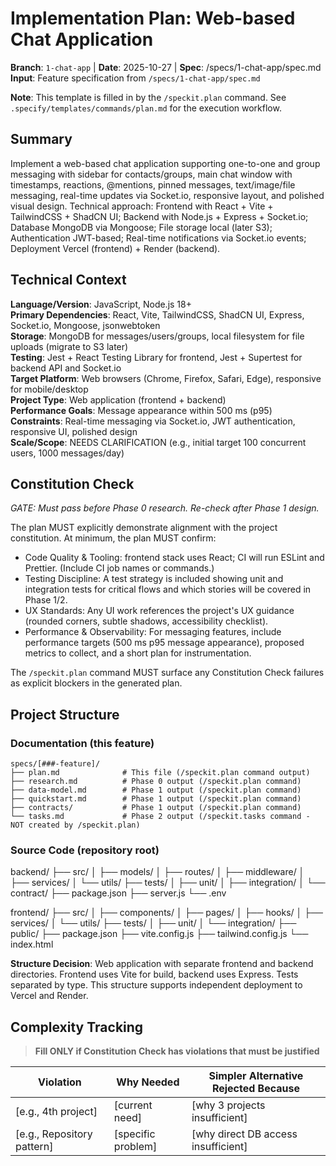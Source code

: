 # Implementation Plan: Web-based Chat Application

**Branch**: `1-chat-app` | **Date**: 2025-10-27 | **Spec**: /specs/1-chat-app/spec.md
**Input**: Feature specification from `/specs/1-chat-app/spec.md`

**Note**: This template is filled in by the `/speckit.plan` command. See `.specify/templates/commands/plan.md` for the execution workflow.

## Summary

Implement a web-based chat application supporting one-to-one and group messaging with sidebar for contacts/groups, main chat window with timestamps, reactions, @mentions, pinned messages, text/image/file messaging, real-time updates via Socket.io, responsive layout, and polished visual design. Technical approach: Frontend with React + Vite + TailwindCSS + ShadCN UI; Backend with Node.js + Express + Socket.io; Database MongoDB via Mongoose; File storage local (later S3); Authentication JWT-based; Real-time notifications via Socket.io events; Deployment Vercel (frontend) + Render (backend).

## Technical Context

**Language/Version**: JavaScript, Node.js 18+  
**Primary Dependencies**: React, Vite, TailwindCSS, ShadCN UI, Express, Socket.io, Mongoose, jsonwebtoken  
**Storage**: MongoDB for messages/users/groups, local filesystem for file uploads (migrate to S3 later)  
**Testing**: Jest + React Testing Library for frontend, Jest + Supertest for backend API and Socket.io  
**Target Platform**: Web browsers (Chrome, Firefox, Safari, Edge), responsive for mobile/desktop  
**Project Type**: Web application (frontend + backend)  
**Performance Goals**: Message appearance within 500 ms (p95)  
**Constraints**: Real-time messaging via Socket.io, JWT authentication, responsive UI, polished design  
**Scale/Scope**: NEEDS CLARIFICATION (e.g., initial target 100 concurrent users, 1000 messages/day)

## Constitution Check

_GATE: Must pass before Phase 0 research. Re-check after Phase 1 design._

The plan MUST explicitly demonstrate alignment with the project constitution. At minimum, the plan MUST confirm:

- Code Quality & Tooling: frontend stack uses React; CI will run ESLint and Prettier. (Include CI job names or commands.)
- Testing Discipline: A test strategy is included showing unit and integration tests for critical flows and which stories will be covered in Phase 1/2.
- UX Standards: Any UI work references the project's UX guidance (rounded corners, subtle shadows, accessibility checklist).
- Performance & Observability: For messaging features, include performance targets (500 ms p95 message appearance), proposed metrics to collect, and a short plan for instrumentation.

The `/speckit.plan` command MUST surface any Constitution Check failures as explicit blockers in the generated plan.

## Project Structure

### Documentation (this feature)

```text
specs/[###-feature]/
├── plan.md              # This file (/speckit.plan command output)
├── research.md          # Phase 0 output (/speckit.plan command)
├── data-model.md        # Phase 1 output (/speckit.plan command)
├── quickstart.md        # Phase 1 output (/speckit.plan command)
├── contracts/           # Phase 1 output (/speckit.plan command)
└── tasks.md             # Phase 2 output (/speckit.tasks command - NOT created by /speckit.plan)
```

### Source Code (repository root)

backend/
├── src/
│ ├── models/
│ ├── routes/
│ ├── middleware/
│ ├── services/
│ └── utils/
├── tests/
│ ├── unit/
│ ├── integration/
│ └── contract/
├── package.json
├── server.js
└── .env

frontend/
├── src/
│ ├── components/
│ ├── pages/
│ ├── hooks/
│ ├── services/
│ └── utils/
├── tests/
│ ├── unit/
│ └── integration/
├── public/
├── package.json
├── vite.config.js
├── tailwind.config.js
└── index.html

**Structure Decision**: Web application with separate frontend and backend directories. Frontend uses Vite for build, backend uses Express. Tests separated by type. This structure supports independent deployment to Vercel and Render.

## Complexity Tracking

> **Fill ONLY if Constitution Check has violations that must be justified**

| Violation                  | Why Needed         | Simpler Alternative Rejected Because |
| -------------------------- | ------------------ | ------------------------------------ |
| [e.g., 4th project]        | [current need]     | [why 3 projects insufficient]        |
| [e.g., Repository pattern] | [specific problem] | [why direct DB access insufficient]  |
